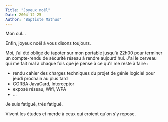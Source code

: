 ```yaml
---
Title: "Joyeux noël"
Date: 2004-12-25
Author: "Baptiste Mathus"
---
```




Mon cul...

Enfin, joyeux noël à vous disons toujours.

Moi, j'ai été obligé de tapoter sur mon portable jusqu'à 22h00 pour
terminer un compte-rendu de sécurité réseau à rendre aujourd'hui. J'ai
le cerveau qui me fait mal à chaque fois que je pense à ce qu'il me
reste à faire :

-   rendu cahier des charges techniques du projet de génie logiciel pour
    jeudi prochain au plus tard
-   CORBA JavaCard, Interceptor
-   exposé réseau, Wifi, WPA
-   ...

Je suis fatigué, très fatigué.

Vivent les études et merde à ceux qui croient qu'on s'y repose.


